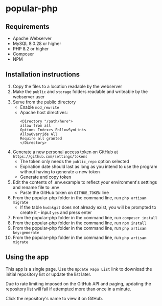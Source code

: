 # popular-php

## Requirements
- Apache Webserver
- MySQL 8.0.28 or higher
- PHP 8.2 or higher
- Composer
- NPM

## Installation instructions
1. Copy the files to a location readable by the webserver
2. Make the `public` and `storage` folders readable and writeable by the webserver user
3. Serve from the public directory
    - Enable `mod_rewrite`
    - Apache host directives:
        ```
        <Directory "/path/here">
        allow from all
        Options Indexes FollowSymLinks
        AllowOverride All
        Require all granted
        </Directory>
        ```
4. Generate a new personal access token on GitHub at `https://github.com/settings/tokens`
    - The token only needs the `public_repo` option selected
    - Expiration date should last as long as you intend to use the program without having to generate a new token
    - Generate and copy token
5. Edit the contents of .env.example to reflect your environment's settings and rename file to .env
    - Paste the GitHub token on `GITHUB_TOKEN` line
6. From the popular-php folder in the command line, run `php artisan migrate`
    - If the table `hudakgit` does not already exist, you will be prompted to create it - input `yes` and press enter
7. From the popular-php folder in the command line, run `composer install`
8. From the popular-php folder in the command line, run `npm install`
9. From the popular-php folder in the command line, run `php artisan key:generate`
9. From the popular-php folder in the command line, run `php artisan migrate`

## Using the app
This app is a single page. Use the `Update Repo List` link to download the initial repository list or update the list later.

Due to rate limiting imposed on the GitHub API and paging, updating the repository list will fail if attempted more than once in a minute.

Click the repository's name to view it on GitHub.